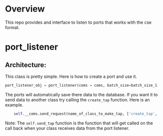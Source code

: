 # Overview
This repo provides and interface to listen to ports that works with the cse format. 
# port_listener 
## Architecture:
This class is pretty simple. Here is how to create a port and use it. 
```python
port_listener_obj = port_listener(coms = coms, batch_size=batch_size_1, thread_name=port_listener_name, host=port_listener_one_host, port=port_listener_one_port)
``` 
The ports will automatically save there data to the database. If you want it to send data to another class try calling the `create_tap` function. Here is an example. 
```python
    self.__coms.send_request(name_of_class_to_make_tap, ['create_tap', self.send_tap, name_of_your_class])
```
Note: The `self.send_tap` function is the function that will get called on the call back when your class receives data from the port listener. 
